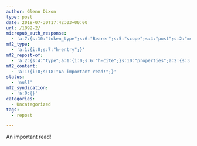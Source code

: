 ```yaml
---
author: Glenn Dixon
type: post
date: 2018-07-30T17:42:03+00:00
url: /1092-2/
micropub_auth_response:
  - 'a:7:{s:10:"token_type";s:6:"Bearer";s:5:"scope";s:4:"post";s:2:"me";s:27:"https://glenn.thedixons.net";s:9:"issued_by";s:55:"https://glenn.thedixons.net/wp-json/indieauth/1.0/token";s:9:"client_id";s:24:"https://micropublish.net";s:9:"issued_at";i:1532972493;s:4:"user";i:1;}'
mf2_type:
  - 'a:1:{i:0;s:7:"h-entry";}'
mf2_repost-of:
  - 'a:2:{s:4:"type";a:1:{i:0;s:6:"h-cite";}s:10:"properties";a:2:{s:3:"url";a:1:{i:0;s:80:"https://qz.com/1342757/everything-bad-about-facebook-is-bad-for-the-same-reason/";}s:4:"name";a:1:{i:0;s:56:"Everything Bad About Facebook is Bad for the Same Reason";}}}'
mf2_content:
  - 'a:1:{i:0;s:18:"An important read!";}'
status:
  - 'null'
mf2_syndication:
  - 'a:0:{}'
categories:
  - Uncategorized
tags:
  - repost

---
```

An important read!